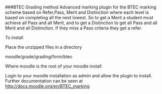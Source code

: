 ###BTEC Grading method
Advanced marking plugin for the BTEC marking scheme based on Refer,Pass, Merit and Distinction where each level is 
based on completing all the next lowest. So to get a Merit a student must achieve all Pass and all Merit, and to get 
a Distinction to get all Pass and all Merit and all Distinction. If they miss a Pass criteria they get a refer. 

To install

Place the unzipped files in a directory 

moodle/grade/grading/form/btec

Where moodle is the root of your moodle install

Login to your moodle installation as admin and allow the plugin to install. Further documentation can be seen 
at http://docs.moodle.org/en/BTEC_marking
